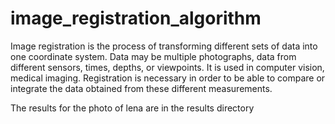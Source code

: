 # image_registration_algorithm

Image registration is the process of transforming different sets of data into one coordinate system. Data may be multiple photographs, data from different sensors, times, depths, or viewpoints. It is used in computer vision, medical imaging. Registration is necessary in order to be able to compare or integrate the data obtained from these different measurements.

The results for the photo of lena are in the results directory
